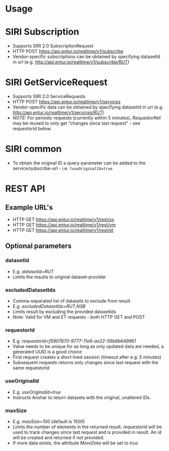 # Usage

# SIRI Subscription
- Supports SIRI 2.0 SubscriptionRequest
- HTTP POST https://api.entur.io/realtime/v1/subscribe
- Vendor-specific subscriptions can be obtained by specifying datasetId in url (e.g. http://api.entur.io/realtime/v1/subscribe/RUT) 
 
# SIRI GetServiceRequest
- Supports SIRI 2.0 ServiceRequests
- HTTP POST https://api.entur.io/realtime/v1/services
- Vendor-specific data can be obtained by specifying datasetId in url (e.g. http://api.entur.io/realtime/v1/services/RUT)
- *NOTE:* For periodic requests (currently within 5 minutes), RequestorRef may be reused to only get "changes since last request" - see requestorId below.

# SIRI common
- To obtain the original ID a query-parameter can be added to the service/subscribe-url - i.e. `?useOriginalId=true`

# REST API

## Example URL's
- HTTP GET https://api.entur.io/realtime/v1/rest/sx
- HTTP GET https://api.entur.io/realtime/v1/rest/vm
- HTTP GET https://api.entur.io/realtime/v1/rest/et

## Optional parameters

### datasetId
- E.g. _datasetId=RUT_
- Limits the results to original dataset-provider

### excludedDatasetIds
- Comma-separated list of datasets to exclude from result
- E.g. _excludedDatasetIds=RUT,NSB_
- Limits result by excluding the provided datasetIds
- *Note:* Valid for VM and ET requests - both HTTP GET and POST

### requestorId
- E.g. _requestorId=f5907670-9777-11e6-ae22-56b6b649961_
- Value needs to be unique for as long as only updated data are needed, a generated UUID is a good choice
- First request creates a short lived session (timeout after e.g. 5 minutes)
- Subsequent requests returns only changes since last request with the same requestorId

### useOriginalId
- E.g. _useOriginalId=true_
- Instructs Anshar to return datasets with the original, unaltered IDs.

### maxSize
- E.g. _maxSize=100_ (default is 1500)
- Limits the number of elements in the returned result. _requestorId_ will be used to track changes since last request and is provided in result. An id will be created and returned if not provided.
- If more data exists, the attribute _MoreData_ will be set to _true_ 
 